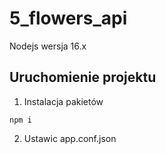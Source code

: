 # 5_flowers_api

Nodejs wersja 16.x

## Uruchomienie projektu

1. Instalacja pakietów 

```
npm i
```

2. Ustawic app.conf.json
